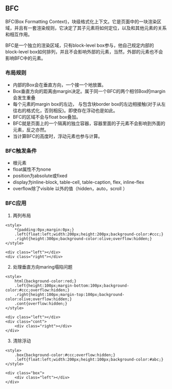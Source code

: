 ## BFC
BFC(Box Formatting Context)，块级格式化上下文。它是页面中的一块渲染区域，并且有一套渲染规则，它决定了其子元素将如何定位，以及和其他元素的关系和相互作用。

BFC是一个独立的渲染区域，只有block-level box参与，他自己规定内部的block-level box如何排列，并且不会影响外部的元素，当然，外部的元素也不会影响BFC中的元素。

### 布局规则
+ 内部的Box会在垂直方向，一个接一个地放置。
+ Box垂直方向的距离由margin决定。属于同一个BFC的两个相邻Box的margin会发生重叠
+ 每个元素的margin box的左边， 与包含块border box的左边相接触(对于从左往右的格式化，否则相反)。即使存在浮动也是如此。
+ BFC的区域不会与float box叠加。
+ BFC就是页面上的一个隔离的独立容器，容器里面的子元素不会影响到外面的元素，反之亦然。
+ 当计算BFC的高度时，浮动元素也参与计算。

### BFC触发条件
+ 根元素
+ float属性不为none
+ position为absolute或fixed
+ display为inline-block, table-cell, table-caption, flex, inline-flex
+ overflow除了visible 以外的值（hidden，auto，scroll ）

### BFC应用
1. 两列布局
```
<style>
    *{padding:0px;margin:0px;}
    .left{float:left;width:200px;height:200px;background-color:#ccc;}
    .right{height:300px;background-color:olive;overflow:hidden;}
</style>

<div class="left"></div>
<div class="right"></div>
```

2. 处理垂直方向maring塌陷问题
```
<style>
    html{background-color:red;}
    .left{height:100px;margin-bottom:100px;background-color:#ccc;overflow:hidden;}
    .right{height:100px;margin-top:100px;background-color:olive;overflow:hidden;}
    .cont{overflow:hidden;}
</style>

<div class="left"></div>
<div class="cont">
    <div class="right"></div>
</div>
```

3. 清除浮动
```
<style>
    .box{background-color:#ccc;overflow:hidden;}
    .left{float:left;width:200px;height:100px;background-color:#abc;}
</style>

<div class="box">
    <div class="left"></div>
</div>
```